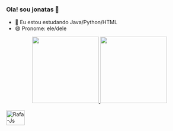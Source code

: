 ### Ola! sou jonatas 👋

- 🌱 Eu estou estudando Java/Python/HTML
- 😄 Pronome: ele/dele

<div align="center">
  <a href="https://github.com/SpyGang">
  <img height="180em" src="https://github-readme-stats.vercel.app/api?username=SpyGang&show_icons=true&theme=dark&include_all_commits=true&count_private=true"/>
  <img height="180em" src="https://github-readme-stats.vercel.app/api/top-langs/?username=SpyGang&layout=compact&langs_count=7&theme=dark"/>
</div>
  
<div style="display: inline_block"><br>
  <img align="center" alt="Rafa-Js" height="40" width="50" src="https://cdn.jsdelivr.net/gh/devicons/devicon/icons/java/java-original-wordmark.svg" />
</div>
  
 ##
